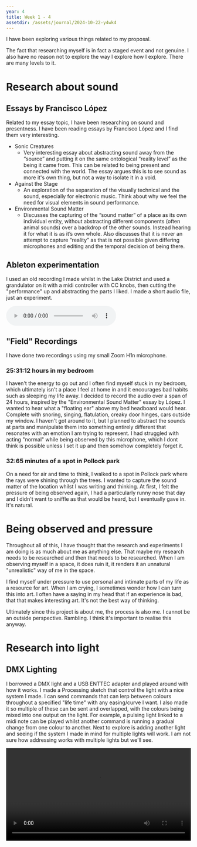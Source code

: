 ```yaml
---
year: 4
title: Week 1 - 4
assetdir: /assets/journal/2024-10-22-y4wk4
---
```


I have been exploring various things related to my proposal.

The fact that researching myself is in fact a staged event and not genuine. I also have no reason not to explore the way I explore how I explore. There are many levels to it.

# Research about sound
## Essays by Francisco López
Related to my essay topic, I have been researching on sound and presentness. I have been reading essays by Francisco López and I find them very interesting.

- Sonic Creatures
    - Very interesting essay about abstracting sound away from the “source” and putting it on the same ontological “reality level” as the being it came from. This can be related to being present and connected with the world. The essay argues this is to see sound as more it's own thing, but not a way to isolate it in a void.
- Against the Stage
    - An exploration of the separation of the visually technical and the sound, especially for electronic music. Think about why we feel the need for visual elements in sound performance.
- Environmental Sound Matter
    - Discusses the capturing of the “sound matter” of a place as its own individual entity, without abstracting different components (often animal sounds) over a backdrop of the other sounds. Instead hearing it for what it is as it’s own whole. Also discusses that it is never an attempt to capture “reality” as that is not possible given differing microphones and editing and the temporal decision of being there.

## Ableton experimentation
I used an old recording I made whilst in the Lake District and used a grandulator on it with a midi controller with CC knobs, then cutting the "performance" up and abstracting the parts I liked. I made a short audio file, just an experiment.

<audio controls src="{{ page.assetdir }}/experiment.mp3"></audio>

## "Field" Recordings
I have done two recordings using my small Zoom H1n microphone.

### 25:31:12 hours in my bedroom
I haven't the energy to go out and I often find myself stuck in my bedroom, which ultimately isn't a place I feel at home in and it encourages bad habits such as sleeping my life away. I decided to record the audio over a span of 24 hours, inspired by the "Environmental Sound Matter" essay by López. I wanted to hear what a "floating ear" above my bed headboard would hear. Complete with snoring, singing, flatulation, creaky door hinges, cars outside my window. I haven't got around to it, but I planned to abstract the sounds at parts and manipulate them into something entirely different that resonates with an emotion I am trying to represent. I had struggled with acting "normal" while being observed by this microphone, which I dont think is possible unless I set it up and then somehow completely forget it. 
### 32:65 minutes of a spot in Pollock park
On a need for air and time to think, I walked to a spot in Pollock park where the rays were shining through the trees.  I wanted to capture the sound matter of the location whilst I was writing and thinking. At first, I felt the pressure of being observed again, I had a particularly runny nose that day and I didn't want to sniffle as that would be heard, but I eventually gave in. It's natural. 

# Being observed and pressure
Throughout all of this, I have thought that the research and experiments I am doing is as much about me as anything else. That maybe my research needs to be researched and then that needs to be researched. When I am observing myself in a space, it does ruin it, it renders it an unnatural "unrealistic" way of me in the space. 

I find myself under pressure to use personal and intimate parts of my life as a resource for art. When I am crying, I sometimes wonder how I can turn this into art. I often have a saying in my head that if an experience is bad, that that makes interesting art. It's not the best way of thinking. 

Ultimately since this project is about me, the process is also me. I cannot be an outside perspective. Rambling. I think it's important to realise this anyway.

# Research into light
## DMX Lighting
I borrowed a DMX light and a USB ENTTEC adapter and played around with how it works. I made a Processing sketch that control the light with a nice system I made. I can send commands that can lerp between colours throughout a specified "life time" with any easing/curve I want. I also made it so multiple of these can be sent and overlapped, with the colours being mixed into one output on the light. For example, a pulsing light linked to a midi note can be played whilst another command is running a gradual change from one colour to another. Next to explore is adding another light and seeing if the system I made in mind for multiple lights will work. I am not sure how addressing works with multiple lights but we'll see.

<video width="100%" height="auto" title="Light experiment" controls>
    <source src="{{ page.assetdir }}/lightexperiment.mp4" type="video/mp4">
</video>
